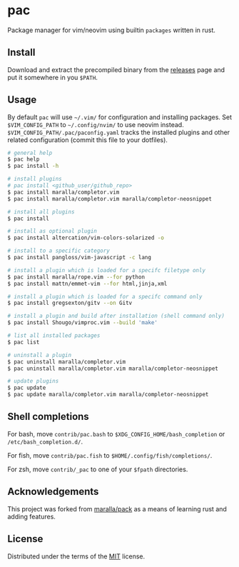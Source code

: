 # pac

Package manager for vim/neovim using builtin `packages` written in rust.

## Install

Download and extract the precompiled binary from the
[releases](https://github.com/gokulsoumya/pac/releases) page and put
it somewhere in you `$PATH`.

## Usage

By default `pac` will use `~/.vim/` for configuration and installing packages.
Set `$VIM_CONFIG_PATH` to `~/.config/nvim/` to use neovim instead.
`$VIM_CONFIG_PATH/.pac/paconfig.yaml` tracks the installed plugins and other
related configuration (commit this file to your dotfiles).

```bash
# general help
$ pac help
$ pac install -h

# install plugins
# pac install <github_user/github_repo>
$ pac install maralla/completor.vim
$ pac install maralla/completor.vim maralla/completor-neosnippet

# install all plugins
$ pac install

# install as optional plugin
$ pac install altercation/vim-colors-solarized -o

# install to a specific category
$ pac install pangloss/vim-javascript -c lang

# install a plugin which is loaded for a specifc filetype only
$ pac install maralla/rope.vim --for python
$ pac install mattn/emmet-vim --for html,jinja,xml

# install a plugin which is loaded for a specifc command only
$ pac install gregsexton/gitv --on Gitv

# install a plugin and build after installation (shell command only)
$ pac install Shougo/vimproc.vim --build 'make'

# list all installed packages
$ pac list

# uninstall a plugin
$ pac uninstall maralla/completor.vim
$ pac uninstall maralla/completor.vim maralla/completor-neosnippet

# update plugins
$ pac update
$ pac update maralla/completor.vim maralla/completor-neosnippet
```

## Shell completions

For bash, move `contrib/pac.bash` to `$XDG_CONFIG_HOME/bash_completion` or `/etc/bash_completion.d/`.

For fish, move `contrib/pac.fish` to `$HOME/.config/fish/completions/`.

For zsh, move `contrib/_pac` to one of your `$fpath` directories.

## Acknowledgements

This project was forked from [maralla/pack](https://github.com/maralla/pack)
as a means of learning rust and adding features.

## License

Distributed under the terms of the [MIT](LICENSE) license.
